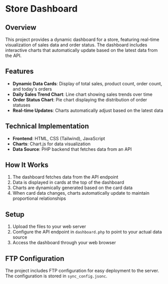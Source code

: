 # Store Dashboard

## Overview
This project provides a dynamic dashboard for a store, featuring real-time visualization of sales data and order status. The dashboard includes interactive charts that automatically update based on the latest data from the API.

## Features
- **Dynamic Data Cards**: Display of total sales, product count, order count, and today's orders
- **Daily Sales Trend Chart**: Line chart showing sales trends over time
- **Order Status Chart**: Pie chart displaying the distribution of order statuses
- **Real-time Updates**: Charts automatically adjust based on the latest data

## Technical Implementation
- **Frontend**: HTML, CSS (Tailwind), JavaScript
- **Charts**: Chart.js for data visualization
- **Data Source**: PHP backend that fetches data from an API

## How It Works
1. The dashboard fetches data from the API endpoint
2. Data is displayed in cards at the top of the dashboard
3. Charts are dynamically generated based on the card data
4. When card data changes, charts automatically update to maintain proportional relationships

## Setup
1. Upload the files to your web server
2. Configure the API endpoint in `dashboard.php` to point to your actual data source
3. Access the dashboard through your web browser

## FTP Configuration
The project includes FTP configuration for easy deployment to the server. The configuration is stored in `sync_config.jsonc`.